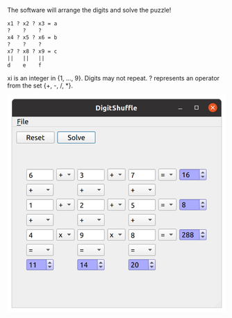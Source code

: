 The software will arrange the digits and solve the puzzle!

    x1 ? x2 ? x3 = a
    ?    ?    ?
    x4 ? x5 ? x6 = b
    ?    ?    ?
    x7 ? x8 ? x9 = c
    ||   ||   ||
    d    e    f

xi is an integer in {1, ..., 9}. Digits may not repeat.
? represents an operator from the set {+, -, /, \*}.

![alt text](https://github.com/textbrowser/digit-shuffle/blob/master/Images/digital-shuff-1.png)
